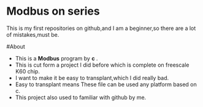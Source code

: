 # Modbus on series
This is my first repositories on github,and I am a beginner,so there are a lot of mistakes,must be.

#About

* This is a **Modbus** program by **c** .
* This is cut form a project I did before which is complete on freescale K60 chip.
* I want to make it be easy to transplant,which I did really bad.
* Easy to transplant means These file can be used any platform based on c.
* This project also used to familiar with github by me.
